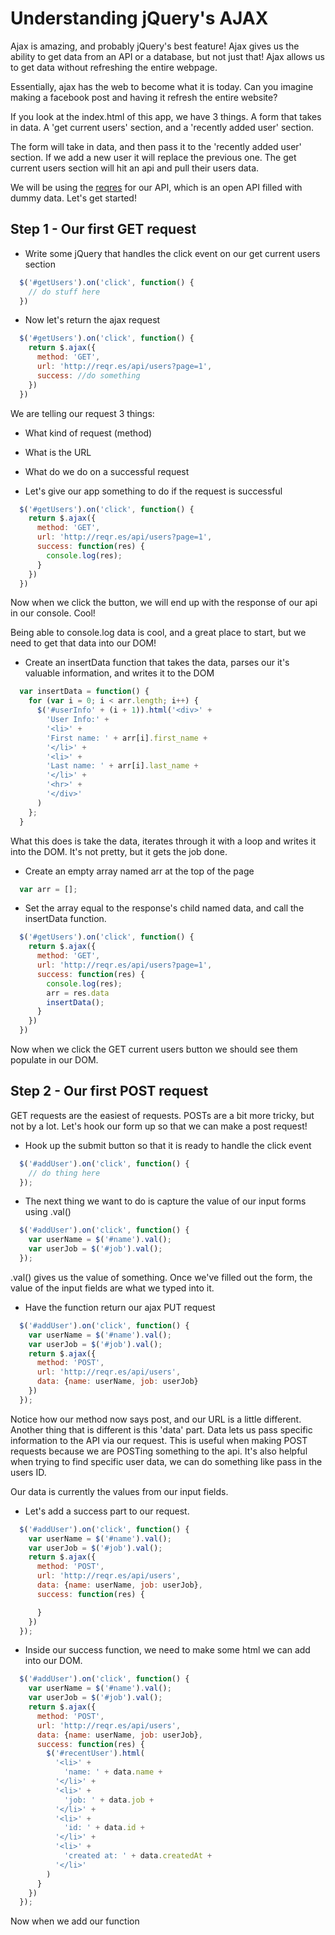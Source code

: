 # Understanding jQuery's AJAX

Ajax is amazing, and probably jQuery's best feature! Ajax gives us the ability to get data from an API or a database, but not just that! Ajax allows us to get data without refreshing the entire webpage.

Essentially, ajax has the web to become what it is today. Can you imagine making a facebook post and having it refresh the entire website? 

If you look at the index.html of this app, we have 3 things. A form that takes in data. A 'get current users' section, and a 'recently added user' section. 

The form will take in data, and then pass it to the 'recently added user' section. If we add a new user it will replace the previous one. The get current users section will hit an api and pull their users data. 

We will be using the [reqres](http://reqr.es) for our API, which is an open API filled with dummy data. Let's get started!

## Step 1 - Our first GET request

- Write some jQuery that handles the click event on our get current users section

``` javascript
  $('#getUsers').on('click', function() {
    // do stuff here
  })
```

- Now let's return the ajax request

``` javascript
  $('#getUsers').on('click', function() {
    return $.ajax({
      method: 'GET',
      url: 'http://reqr.es/api/users?page=1',
      success: //do something
    })
  })
```

We are telling our request 3 things:
  - What kind of request (method)
  - What is the URL
  - What do we do on a successful request

- Let's give our app something to do if the request is successful

``` javascript
  $('#getUsers').on('click', function() {
    return $.ajax({
      method: 'GET',
      url: 'http://reqr.es/api/users?page=1',
      success: function(res) {
        console.log(res);
      }
    })
  })
```

Now when we click the button, we will end up with the response of our api in our console. Cool!

Being able to console.log data is cool, and a great place to start, but we need to get that data into our DOM! 

- Create an insertData function that takes the data, parses our it's valuable information, and writes it to the DOM

``` javascript
  var insertData = function() {
    for (var i = 0; i < arr.length; i++) {
      $('#userInfo' + (i + 1)).html('<div>' +
        'User Info:' +
        '<li>' +
        'First name: ' + arr[i].first_name +
        '</li>' +
        '<li>' +
        'Last name: ' + arr[i].last_name +
        '</li>' +
        '<hr>' +
        '</div>'
      )
    };
  }
```

What this does is take the data, iterates through it with a loop and writes it into the DOM. It's not pretty, but it gets the job done.


- Create an empty array named arr at the top of the page

``` javascript
  var arr = [];
```

- Set the array equal to the response's child named data, and call the insertData function.

``` javascript
  $('#getUsers').on('click', function() {
    return $.ajax({
      method: 'GET',
      url: 'http://reqr.es/api/users?page=1',
      success: function(res) {
        console.log(res);
        arr = res.data
        insertData();
      }
    })
  })
```

Now when we click the GET current users button we should see them populate in our DOM.

## Step 2 - Our first POST request

GET requests are the easiest of requests. POSTs are a bit more tricky, but not by a lot. Let's hook our form up so that we can make a post request!

- Hook up the submit button so that it is ready to handle the click event

``` javascript
  $('#addUser').on('click', function() {
    // do thing here
  });
```

- The next thing we want to do is capture the value of our input forms using .val()

``` javascript
  $('#addUser').on('click', function() {
    var userName = $('#name').val();
    var userJob = $('#job').val();
  });
```

.val() gives us the value of something. Once we've filled out the form, the value of the input fields are what we typed into it. 

- Have the function return our ajax PUT request

``` javascript
  $('#addUser').on('click', function() {
    var userName = $('#name').val();
    var userJob = $('#job').val();
    return $.ajax({
      method: 'POST',
      url: 'http://reqr.es/api/users',
      data: {name: userName, job: userJob}
    })
  });
```

Notice how our method now says post, and our URL is a little different. Another thing that is different is this 'data' part. Data lets us pass specific information to the API via our request. This is useful when making POST requests because we are POSTing something to the api. It's also helpful when trying to find specific user data, we can do something like pass in the users ID. 

Our data is currently the values from our input fields. 

- Let's add a success part to our request.

``` javascript
  $('#addUser').on('click', function() {
    var userName = $('#name').val();
    var userJob = $('#job').val();
    return $.ajax({
      method: 'POST',
      url: 'http://reqr.es/api/users',
      data: {name: userName, job: userJob},
      success: function(res) {

      }
    })
  });
```

- Inside our success function, we need to make some html we can add into our DOM.

``` javascript
  $('#addUser').on('click', function() {
    var userName = $('#name').val();
    var userJob = $('#job').val();
    return $.ajax({
      method: 'POST',
      url: 'http://reqr.es/api/users',
      data: {name: userName, job: userJob},
      success: function(res) {
        $('#recentUser').html(
          '<li>' +
            'name: ' + data.name +
          '</li>' +
          '<li>' +
            'job: ' + data.job +
          '</li>' +
          '<li>' +
            'id: ' + data.id +
          '</li>' +
          '<li>' +
            'created at: ' + data.createdAt +
          '</li>'
        )
      }
    })
  });
```

Now when we add our function























